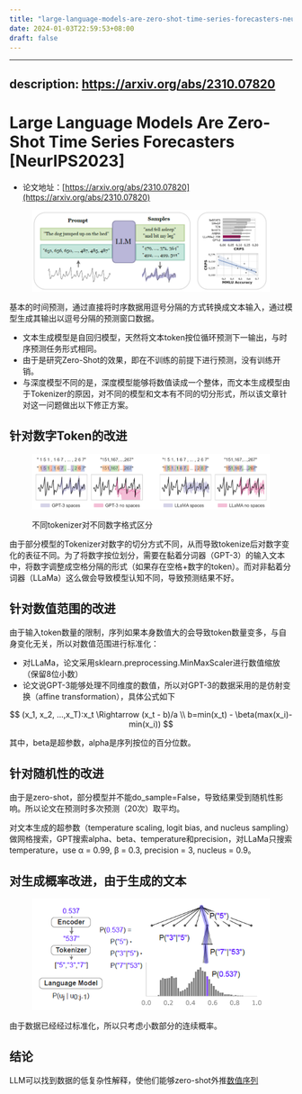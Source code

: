 ```yaml
---
title: "large-language-models-are-zero-shot-time-series-forecasters-neurips2023"
date: 2024-01-03T22:59:53+08:00
draft: false
---
```


---
description: https://arxiv.org/abs/2310.07820
---

# Large Language Models Are Zero-Shot Time Series Forecasters \[NeurIPS2023]

* 论文地址：[https://arxiv.org/abs/2310.07820](https://arxiv.org/abs/2310.07820)

<figure><img src="../../.gitbook/assets/Image_20231212153900.png" alt=""><figcaption></figcaption></figure>

基本的时间预测，通过直接将时序数据用逗号分隔的方式转换成文本输入，通过模型生成其输出以逗号分隔的预测窗口数据。

* 文本生成模型是自回归模型，天然将文本token按位循环预测下一输出，与时序预测任务形式相同。
* 由于是研究Zero-Shot的效果，即在不训练的前提下进行预测，没有训练开销。
* 与深度模型不同的是，深度模型能够将数值读成一个整体，而文本生成模型由于Tokenizer的原因，对不同的模型和文本有不同的切分形式，所以该文章针对这一问题做出以下修正方案。

## 针对数字Token的改进

<figure><img src="../../.gitbook/assets/Image_20231212155001.png" alt=""><figcaption><p>不同tokenizer对不同数字格式区分</p></figcaption></figure>

由于部分模型的Tokenizer对数字的切分方式不同，从而导致tokenize后对数字变化的表征不同。为了将数字按位划分，需要在黏着分词器（GPT-3）的输入文本中，将数字调整成空格分隔的形式（如果存在空格+数字的token）。而对非黏着分词器（LLaMa）这么做会导致模型认知不同，导致预测结果不好。

## 针对数值范围的改进

由于输入token数量的限制，序列如果本身数值大的会导致token数量变多，与自身变化无关，所以对数值范围进行标准化：

* 对LLaMa，论文采用sklearn.preprocessing.MinMaxScaler进行数值缩放（保留8位小数）
* 论文说GPT-3能够处理不同维度的数值，所以对GPT-3的数据采用的是仿射变换（affine transformation），具体公式如下

$$
(x_1, x_2, ...,x_T):x_t \Rightarrow (x_t - b)/a \\ b=min(x_t) -  \beta(max(x_i)-min(x_i))
$$

其中，beta是超参数，alpha是序列按位的百分位数。

## 针对随机性的改进

由于是zero-shot，部分模型并不能do\_sample=False，导致结果受到随机性影响。所以论文在预测时多次预测（20次）取平均。

对文本生成的超参数（temperature scaling, logit bias, and nucleus sampling）做网格搜索，GPT搜索alpha、beta、temperature和precision，对LLaMa只搜索temperature，use α = 0.99, β = 0.3, precision = 3, nucleus = 0.9。

## 对生成概率改进，由于生成的文本

<figure><img src="../../.gitbook/assets/Image_20231212163406.png" alt=""><figcaption></figcaption></figure>

由于数据已经经过标准化，所以只考虑小数部分的连续概率。

## 结论

LLM可以找到数据的低复杂性解释，使他们能够zero-shot外推[数值序列](https://www.zhihu.com/search?q=%E6%95%B0%E5%80%BC%E5%BA%8F%E5%88%97\&search\_source=Entity\&hybrid\_search\_source=Entity\&hybrid\_search\_extra=%7B%22sourceType%22%3A%22answer%22%2C%22sourceId%22%3A3251779729%7D)

